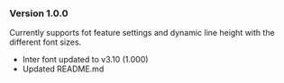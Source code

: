 ### Version 1.0.0

Currently supports fot feature settings and dynamic line height with the different font sizes.

- Inter font updated to v3.10 (1.000)
- Updated README.md
